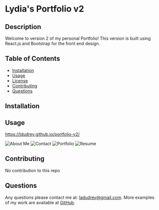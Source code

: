 # Lydia's Portfolio v2

  ## Description
 Welcome to version 2 of my personal Portfolio! This version is built using React.js and Bootstrap for the front end design.
 
  ## Table of Contents
  
  - [Installation](#installation)
  - [Usage](#usage)
  - [License](#license)
  - [Contributing](#contributing)
  - [Questions](#questions)
  
  ## Installation
  
   
  ## Usage

  https://ldudrey.github.io/portfolio-v2/

 
  ![About Me](assets/images/indexeddb.jpg)
   ![Contact](assets/images/indexeddb.jpg)
    ![Portfolio](assets/images/indexeddb.jpg)
     ![Resume](assets/images/indexeddb.jpg)
  


  ## Contributing
  
  No contribution to this repo
   
  ## Questions
  
  Any questions please contact me at: ladudrey@gmail.com. 
  More examples of my work are available at [GitHub](https://github.com/LDudrey).